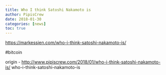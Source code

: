 ```yaml
---
title: Who I think Satoshi Nakamoto is
author: PipisCrew
date: 2018-01-30
categories: [news]
toc: true
---
```


https://markessien.com/who-i-think-satoshi-nakamoto-is/

#bitcoin

origin - http://www.pipiscrew.com/2018/01/who-i-think-satoshi-nakamoto-is/ who-i-think-satoshi-nakamoto-is